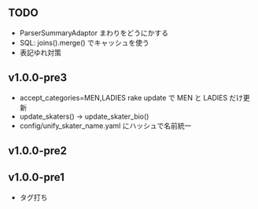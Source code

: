 
## TODO

- ParserSummaryAdaptor まわりをどうにかする
- SQL: joins().merge() でキャッシュを使う
- 表記ゆれ対策

## v1.0.0-pre3
- accept_categories=MEN,LADIES rake update で MEN と LADIES だけ更新
- update_skaters() -> update_skater_bio()
- config/unify\_skater_name.yaml にハッシュで名前統一


## v1.0.0-pre2

## v1.0.0-pre1
- タグ打ち
